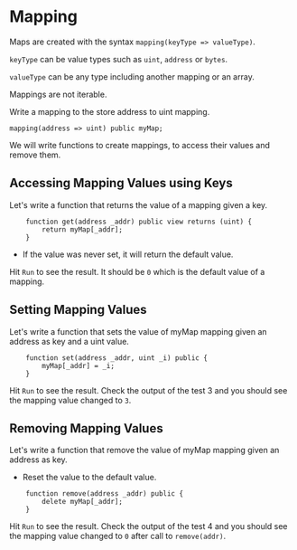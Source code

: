 # Mapping

Maps are created with the syntax `mapping(keyType => valueType)`.

`keyType` can be value types such as `uint`, `address` or `bytes`.

`valueType` can be any type including another mapping or an array.

Mappings are not iterable.

Write a mapping to the store address to uint mapping.

```
mapping(address => uint) public myMap;
```

We will write functions to create mappings, to access their values and remove them.

## Accessing Mapping Values using Keys

Let's write a function that returns the value of a mapping given a key.

```
    function get(address _addr) public view returns (uint) {
        return myMap[_addr];
    }
```

- If the value was never set, it will return the default value.

Hit `Run` to see the result. It should be `0` which is the default value of a mapping.

## Setting Mapping Values

Let's write a function that sets the value of myMap mapping given an address as key and a uint value.

```
    function set(address _addr, uint _i) public {
        myMap[_addr] = _i;
    }
```

Hit `Run` to see the result. Check the output of the test 3 and you should see the mapping value changed to `3`.

## Removing Mapping Values

Let's write a function that remove the value of myMap mapping given an address as key.

- Reset the value to the default value.

```
    function remove(address _addr) public {
        delete myMap[_addr];
    }
```

Hit `Run` to see the result. Check the output of the test 4 and you should see the mapping value changed to `0` after call to `remove(addr)`.
